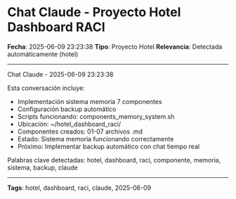 # Chat Claude - Proyecto Hotel Dashboard RACI
**Fecha**: 2025-06-09 23:23:38
**Tipo**: Proyecto Hotel
**Relevancia**: Detectada automáticamente (hotel)

---

Chat Claude - 2025-06-09 23:23:38

Esta conversación incluye:
- Implementación sistema memoria 7 componentes
- Configuración backup automático
- Scripts funcionando: components_memory_system.sh
- Ubicación: ~/hotel_dashboard_raci/
- Componentes creados: 01-07 archivos .md
- Estado: Sistema memoria funcionando correctamente
- Próximo: Implementar backup automático con chat tiempo real

Palabras clave detectadas: hotel, dashboard, raci, componente, memoria, sistema, backup, claude

---

**Tags**: hotel, dashboard, raci, claude, 2025-06-09

